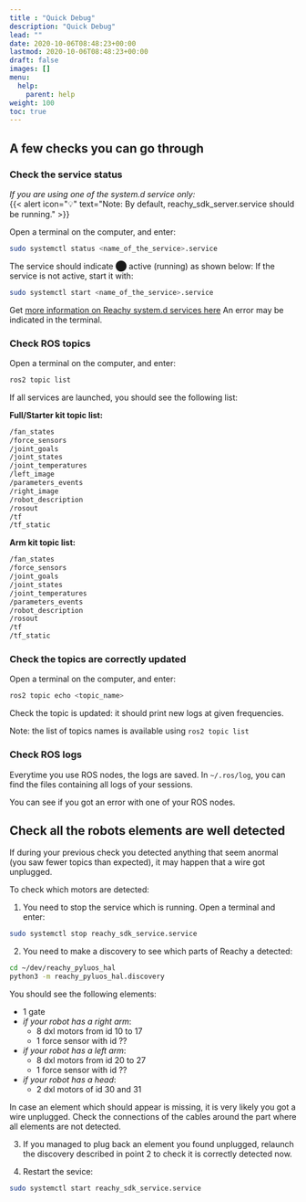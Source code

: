 ```yaml
---
title : "Quick Debug"
description: "Quick Debug"
lead: ""
date: 2020-10-06T08:48:23+00:00
lastmod: 2020-10-06T08:48:23+00:00
draft: false
images: []
menu:
  help:
    parent: help
weight: 100
toc: true
---
```


## A few checks you can go through

### Check the service status
*If you are using one of the system.d service only:*  
{{< alert icon="💡" text="Note: By default, reachy_sdk_server.service should be running." >}}  


Open a terminal on the computer, and enter:
```bash
sudo systemctl status <name_of_the_service>.service
```

The service should indicate ⬤ active (running) as shown below:
If the service is not active, start it with:
```bash
sudo systemctl start <name_of_the_service>.service
```
Get [more information on Reachy system.d services here](https://docs.pollen-robotics.com/advanced/services/)
An error may be indicated in the terminal.

### Check ROS topics
Open a terminal on the computer, and enter:
```bash
ros2 topic list
```

If all services are launched, you should see the following list:  

**Full/Starter kit topic list:**
```bash
/fan_states
/force_sensors
/joint_goals
/joint_states
/joint_temperatures
/left_image
/parameters_events
/right_image
/robot_description
/rosout
/tf
/tf_static
```

**Arm kit topic list:**
```bash
/fan_states
/force_sensors
/joint_goals
/joint_states
/joint_temperatures
/parameters_events
/robot_description
/rosout
/tf
/tf_static
```

### Check the topics are correctly updated
Open a terminal on the computer, and enter:
```bash
ros2 topic echo <topic_name>
```

Check the topic is updated: it should print new logs at given frequencies.

Note: the list of topics names is available using `ros2 topic list`

### Check ROS logs
Everytime you use ROS nodes, the logs are saved.
In `~/.ros/log`, you can find the files containing all logs of your sessions.

You can see if you got an error with one of your ROS nodes.

## Check all the robots elements are well detected
If during your previous check you detected anything that seem anormal (you saw fewer topics than expected), it may happen that a wire got unplugged. 

To check which motors are detected:
1. You need to stop the service which is running. Open a terminal and enter:
```bash
sudo systemctl stop reachy_sdk_service.service
```
2. You need to make a discovery to see which parts of Reachy a detected:
```bash
cd ~/dev/reachy_pyluos_hal
python3 -m reachy_pyluos_hal.discovery
```

You should see the following elements:
* 1 gate
* *if your robot has a right arm*:
  * 8 dxl motors from id 10 to 17
  * 1 force sensor with id ??
* *if your robot has a left arm*:
  * 8 dxl motors from id 20 to 27
  * 1 force sensor with id ??
* *if your robot has a head*:
  * 2 dxl motors of id 30 and 31

In case an element which should appear is missing, it is very likely you got a wire unplugged. Check the connections of the cables around the part where all elements are not detected.

3. If you managed to plug back an element you found unplugged, relaunch the discovery described in point 2 to check it is correctly detected now.

4. Restart the sevice:
```bash
sudo systemctl start reachy_sdk_service.service
```